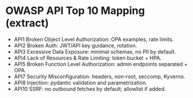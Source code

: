 # OWASP API Top 10 Mapping (extract)

- API1 Broken Object Level Authorization: OPA examples, rate limits.
- API2 Broken Auth: JWT/API key guidance, rotation.
- API3 Excessive Data Exposure: minimal schemas, no PII by default.
- API4 Lack of Resources & Rate Limiting: token bucket + HPA.
- API5 Broken Function Level Authorization: admin endpoints separated + OPA.
- API7 Security Misconfiguration: headers, non-root, seccomp, Kyverno.
- API8 Injection: pydantic validation and parametrization.
- API10 SSRF: no outbound fetches by default; allowlist if added.
